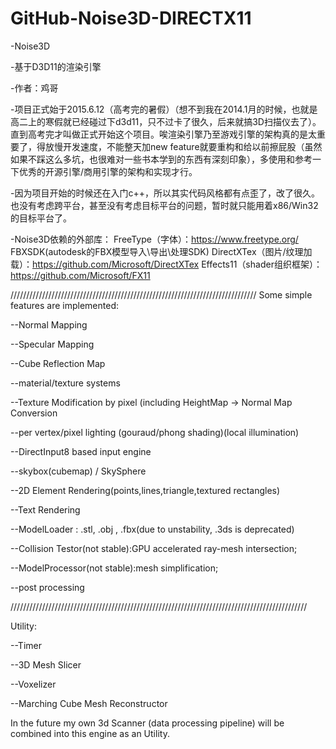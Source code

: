 # GitHub-Noise3D-DIRECTX11

-Noise3D

-基于D3D11的渲染引擎

-作者：鸡哥

-项目正式始于2015.6.12（高考完的暑假）（想不到我在2014.1月的时候，也就是高二上的寒假就已经碰过下d3d11，只不过卡了很久，后来就搞3D扫描仪去了）。直到高考完才叫做正式开始这个项目。唉渲染引擎乃至游戏引擎的架构真的是太重要了，得放慢开发速度，不能整天加new feature就要重构和给以前擦屁股（虽然如果不踩这么多坑，也很难对一些书本学到的东西有深刻印象），多使用和参考一下优秀的开源引擎/商用引擎的架构和实现才行。

-因为项目开始的时候还在入门c++，所以其实代码风格都有点歪了，改了很久。也没有考虑跨平台，甚至没有考虑目标平台的问题，暂时就只能用着x86/Win32的目标平台了。

-Noise3D依赖的外部库：
FreeType（字体）：https://www.freetype.org/
FBXSDK(autodesk的FBX模型导入\导出\处理SDK)
DirectXTex（图片/纹理加载）：https://github.com/Microsoft/DirectXTex
Effects11（shader组织框架）：https://github.com/Microsoft/FX11

//////////////////////////////////////////////////////////////////////////////
Some simple features are implemented:

--Normal Mapping

--Specular Mapping

--Cube Reflection Map

--material/texture systems

--Texture Modification by pixel (including HeightMap -> Normal Map Conversion

--per vertex/pixel lighting (gouraud/phong shading)(local illumination)

--DirectInput8 based input engine

--skybox(cubemap) / SkySphere

--2D Element Rendering(points,lines,triangle,textured rectangles)

--Text Rendering

--ModelLoader : .stl, .obj , .fbx(due to unstability, .3ds is deprecated)

--Collision Testor(not stable):GPU accelerated ray-mesh intersection;

--ModelProcessor(not stable):mesh simplification;

--post processing

//////////////////////////////////////////////////////////////////////////////////////////////

Utility:

--Timer

--3D Mesh Slicer

--Voxelizer

--Marching Cube Mesh Reconstructor

In the future my own 3d Scanner (data processing pipeline) will be combined into this engine as an Utility.


